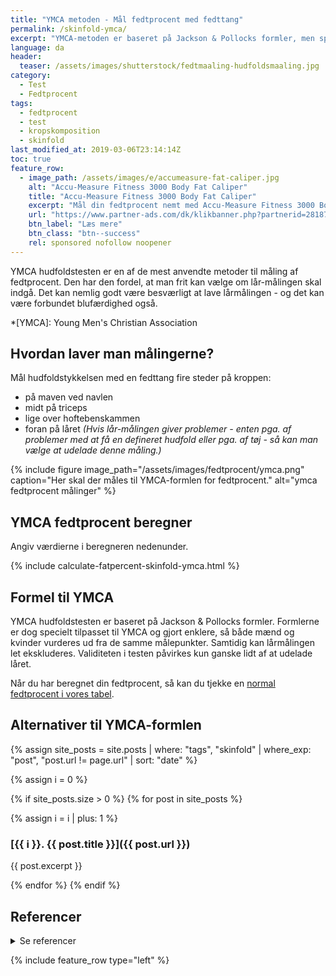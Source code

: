 ```yaml
---
title: "YMCA metoden - Mål fedtprocent med fedttang"
permalink: /skinfold-ymca/
excerpt: "YMCA-metoden er baseret på Jackson & Pollocks formler, men specielt tilpasset YMCA's behov. Det betyder, at mænd og kvinder måles på de samme punkter, og hvis det volder problemer at måle på låret, så kan den måling let udelades."
language: da
header:
  teaser: /assets/images/shutterstock/fedtmaaling-hudfoldsmaaling.jpg
category:
  - Test
  - Fedtprocent
tags:
  - fedtprocent
  - test
  - kropskomposition
  - skinfold
last_modified_at: 2019-03-06T23:14:14Z
toc: true
feature_row:
  - image_path: /assets/images/e/accumeasure-fat-caliper.jpg
    alt: "Accu-Measure Fitness 3000 Body Fat Caliper"
    title: "Accu-Measure Fitness 3000 Body Fat Caliper"
    excerpt: "Mål din fedtprocent nemt med Accu-Measure Fitness 3000 Body Fat Caliper. Fedttangen bliver brugt af mange amerikanske personlige trænere på grund af dens præcise målinger. Du kan både bruge den hjemme eller have den med på farten."
    url: "https://www.partner-ads.com/dk/klikbanner.php?partnerid=28187&bannerid=21411&htmlurl=https://shop.getbig.dk/fedttang"
    btn_label: "Læs mere"
    btn_class: "btn--success"
    rel: sponsored nofollow noopener
---
```


YMCA hudfoldstesten er en af de mest anvendte metoder til måling af fedtprocent. Den har den fordel, at man frit kan vælge om lår-målingen skal indgå. Det kan nemlig godt være besværligt at lave lårmålingen - og det kan være forbundet blufærdighed også.

*[YMCA]: Young Men's Christian Association

## Hvordan laver man målingerne?

Mål hudfoldstykkelsen med en fedttang fire steder på kroppen:

- på maven ved navlen
- midt på triceps
- lige over hoftebenskammen
- foran på låret _(Hvis lår-målingen giver problemer - enten pga. af problemer med at få en defineret hudfold eller pga. af tøj - så kan man vælge at udelade denne måling.)_

{% include figure image_path="/assets/images/fedtprocent/ymca.png" caption="Her skal der måles til YMCA-formlen for fedtprocent." alt="ymca fedtprocent målinger" %}

## YMCA fedtprocent beregner

Angiv værdierne i beregneren nedenunder.

{% include calculate-fatpercent-skinfold-ymca.html %}

## Formel til YMCA

YMCA hudfoldstesten er baseret på Jackson & Pollocks formler. Formlerne er dog specielt tilpasset til YMCA og gjort enklere, så både mænd og kvinder vurderes ud fra de samme målepunkter. Samtidig kan lårmålingen let ekskluderes. Validiteten i testen påvirkes kun ganske lidt af at udelade låret.

Når du har beregnet din fedtprocent, så kan du tjekke en [normal fedtprocent i vores tabel](/fedtprocent-normer/).

## Alternativer til YMCA-formlen

{% assign site_posts = site.posts | where: "tags", "skinfold" | where_exp: "post", "post.url != page.url" | sort: "date" %}

{% assign i = 0 %}

{% if site_posts.size > 0 %}
  {% for post in site_posts %}

{% assign i = i | plus: 1 %}

### [{{ i }}. {{ post.title }}]({{ post.url }})

{{ post.excerpt }}

  {% endfor %}
{% endif %}

## Referencer

<details markdown="1">
  <summary>Se referencer</summary>

- Golding, Lawrence A. 2000. Ymca Fitness Testing and Assessment Manual. 4. udg. Human Kinetics Publishers. Set 10. november 2019. <https://www.amazon.com/Ymca-Fitness-Testing-Assessment-Manual/dp/0736033165>.
- Jackson, A. S., og M. L. Pollock. 2004. “[Generalized Equations for Predicting Body Density of Men. 1978](https://www.ncbi.nlm.nih.gov/pubmed/14748950)”. The British Journal of Nutrition 91 (1): 161–68.
</details>

{% include feature_row type="left" %}
